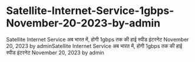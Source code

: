 # Satellite-Internet-Service-1gbps-November-20-2023-by-admin
Satellite Internet Service अब भारत में, होगी 1gbps तक की हाई स्पीड इंटरनेट November 20, 2023 by adminSatellite Internet Service अब भारत में, होगी 1gbps तक की हाई स्पीड इंटरनेट November 20, 2023 by admin
